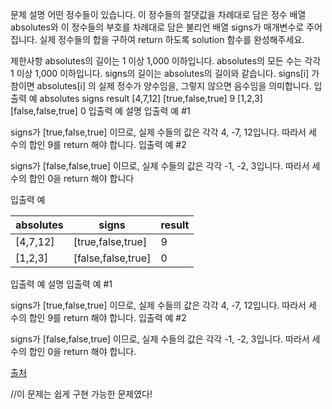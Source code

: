 문제 설명
어떤 정수들이 있습니다. 이 정수들의 절댓값을 차례대로 담은 정수 배열 absolutes와 이 정수들의 부호를 차례대로 담은 불리언 배열 signs가 매개변수로 주어집니다. 실제 정수들의 합을 구하여 return 하도록 solution 함수를 완성해주세요.

제한사항
absolutes의 길이는 1 이상 1,000 이하입니다.
absolutes의 모든 수는 각각 1 이상 1,000 이하입니다.
signs의 길이는 absolutes의 길이와 같습니다.
signs[i] 가 참이면 absolutes[i] 의 실제 정수가 양수임을, 그렇지 않으면 음수임을 의미합니다.
입출력 예
absolutes	signs	result
[4,7,12]	[true,false,true]	9
[1,2,3]	[false,false,true]	0
입출력 예 설명
입출력 예 #1

signs가 [true,false,true] 이므로, 실제 수들의 값은 각각 4, -7, 12입니다.
따라서 세 수의 합인 9를 return 해야 합니다.
입출력 예 #2

signs가 [false,false,true] 이므로, 실제 수들의 값은 각각 -1, -2, 3입니다.
따라서 세 수의 합인 0을 return 해야 합니다

입출력 예

|absolutes|signs|result|
|------|---|---|
|[4,7,12]|[true,false,true]|9|
|[1,2,3]|[false,false,true]|0|
입출력 예 설명
입출력 예 #1

signs가 [true,false,true] 이므로, 실제 수들의 값은 각각 4, -7, 12입니다.
따라서 세 수의 합인 9를 return 해야 합니다.
입출력 예 #2

signs가 [false,false,true] 이므로, 실제 수들의 값은 각각 -1, -2, 3입니다.
따라서 세 수의 합인 0을 return 해야 합니다.

[출처](https://programmers.co.kr/learn/courses/30/lessons/76501)

//이 문제는 쉽게 구현 가능한 문제였다!